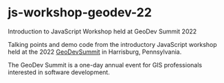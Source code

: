 # js-workshop-geodev-22
Introduction to JavaScript Workshop held at GeoDev Summit 2022

Talking points and demo code from the introductory JavaScript workshop held at the 2022 [GeoDevSummit](https://summits.harrisburgu.edu/geodev/) in Harrisburg, Pennsylvania.

The GeoDev Summit is a one-day annual event for GIS professionals interested in software development.
